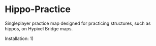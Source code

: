 # Hippo-Practice
Singleplayer practice map designed for practicing structures, such as hippos, on Hypixel Bridge maps.

Installation:
1)
